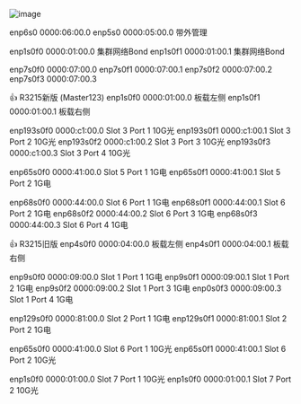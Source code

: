 
![image](https://github.com/user-attachments/assets/fb5a98cd-b59d-4b9c-b474-909dfc850162)

enp6s0 0000:06:00.0
enp5s0 0000:05:00.0 带外管理

enp1s0f0 0000:01:00.0 集群网络Bond
enp1s0f1 0000:01:00.1 集群网络Bond

enp7s0f0 0000:07:00.0
enp7s0f1 0000:07:00.1
enp7s0f2 0000:07:00.2
enp7s0f3 0000:07:00.3


👍 
R3215新版 (Master123)
enp1s0f0 0000:01:00.0 板载左侧
enp1s0f1 0000:01:00.1 板载右侧

enp193s0f0 0000:c1:00.0 Slot 3 Port 1 10G光
enp193s0f1 0000:c1:00.1 Slot 3 Port 2 10G光
enp193s0f2 0000:c1:00.2 Slot 3 Port 3 10G光
enp193s0f3 0000:c1:00.3 Slot 3 Port 4 10G光

enp65s0f0 0000:41:00.0 Slot 5 Port 1 1G电
enp65s0f1 0000:41:00.1 Slot 5 Port 2 1G电

enp68s0f0 0000:44:00.0 Slot 6 Port 1 1G电
enp68s0f1 0000:44:00.1 Slot 6 Port 2 1G电
enp68s0f2 0000:44:00.2 Slot 6 Port 3 1G电
enp68s0f3 0000:44:00.3 Slot 6 Port 4 1G电

👍 R3215旧版
enp4s0f0 0000:04:00.0 板载左侧
enp4s0f1 0000:04:00.1 板载右侧

enp9s0f0 0000:09:00.0 Slot 1 Port 1 1G电
enp9s0f1 0000:09:00.1 Slot 1 Port 2 1G电
enp9s0f2 0000:09:00.2 Slot 1 Port 3 1G电
enp0s0f3 0000:09:00.3 Slot 1 Port 4 1G电

enp129s0f0 0000:81:00.0 Slot 2 Port 1 1G电
enp129s0f1 0000:81:00.1 Slot 2 Port 2 1G电

enp65s0f0 0000:41:00.0 Slot 6 Port 1 10G光
enp65s0f1 0000:41:00.1 Slot 6 Port 2 10G光

enp1s0f0 0000:01:00.0 Slot 7 Port 1 10G光
enp1s0f0 0000:01:00.1 Slot 7 Port 2 10G光